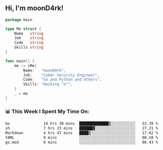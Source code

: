 <h2> Hi, I'm moonD4rk!</h2>

```go
package main

type Me struct {
	Name   string
	Job    string
	Code   string
	Skills string
}

func main() {
	me := &Me{
		Name:   "moonD4rk",
		Job:    "Cyber Security Engineer",
		Code:   "Go and Python and Others",
		Skills: "Hacking ^o^",
	}
	_ = me
}
```

<h3>📊 This Week I Spent My Time On:</h3>
<!-- <img align='right' src="https://github-readme-stats.vercel.app/api?username=moond4rk&show_icons=true&theme=radical", width="300" height="150"> -->

<!--START_SECTION:waka-->

```txt
Go               14 hrs 30 mins  █████████████▒░░░░░░░░░░░   53.39 %
sh               7 hrs 23 mins   ██████▓░░░░░░░░░░░░░░░░░░   27.21 %
Markdown         4 hrs 47 mins   ████▒░░░░░░░░░░░░░░░░░░░░   17.62 %
YAML             9 mins          ░░░░░░░░░░░░░░░░░░░░░░░░░   00.58 %
go.mod           6 mins          ░░░░░░░░░░░░░░░░░░░░░░░░░   00.43 %
```

<!--END_SECTION:waka-->

